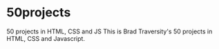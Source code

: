 # 50projects
50 projects in HTML, CSS and JS
This is Brad Traversity's 50 projects in HTML, CSS and Javascript.
